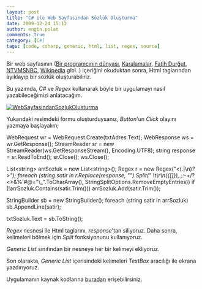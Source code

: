 ```yaml
---
layout: post
title: "C# ile Web Sayfasından Sözlük Oluşturma"
date: 2009-12-24 15:12
author: engin.polat
comments: true
category: [C#]
tags: [code, csharp, generic, html, list, regex, source]
---
```

Bir web sayfasının (<a title="enginpolat.com" href="http://www.enginpolat.com" target="_self">Bir programcının dünyası</a>, <a title="Karalamalar" href="http://www.karalamalar.net" target="_blank" rel="noopener">Karalamalar</a>, <a title="Fatih Durğut" href="http://www.durgut.com" target="_blank" rel="noopener">Fatih Durğut</a>,  <a title="NTVMSNBC" href="http://www.ntvmsnbc.com" target="_blank" rel="noopener">NTVMSNBC</a>, <a title="Wikipedia" href="http://www.wikipedia.org" target="_blank" rel="noopener">Wikipedia</a> gibi..) içeriğini okuduktan sonra, Html taglarından ayıklayıp bir sözlük oluşturabiliriz.

Bu yazımda, *C#* ve *Regex* kullanarak böyle bir uygulamayı nasıl yazabileceğimizi anlatacağım.

<a href="/assets/uploads/2009/12/WebSayfasindanSozlukOlusturma.png"><img class="lazy img-responsive" data-src="/assets/uploads/2009/12/WebSayfasindanSozlukOlusturma.png" title="WebSayfasindanSozlukOlusturma" /></a>

Yukarıdaki resimdeki formu oluşturduysanız, *Button*'un *Click* olayını yazmaya başlayalım;

WebRequest wr = WebRequest.Create(txtAdres.Text);
WebResponse ws = wr.GetResponse();
StreamReader sr = new StreamReader(ws.GetResponseStream(), Encoding.UTF8);
string response = sr.ReadToEnd();
sr.Close();
ws.Close();

List&lt;string&gt; arrSozluk = new List&lt;string&gt;();
Regex r = new Regex("&lt;(.|\n)*?&gt;");
foreach (string satir in r.Replace(response, "").Split(" \t\r\n({[]}),.;:*-+/?&lt;&gt;&amp;%'#@=\"\\_".ToCharArray(), StringSplitOptions.RemoveEmptyEntries))
    if (!arrSozluk.Contains(satir.Trim()))
        arrSozluk.Add(satir.Trim());

StringBuilder sb = new StringBuilder();
foreach (string satir in arrSozluk)
    sb.AppendLine(satir);

txtSozluk.Text = sb.ToString();

*Regex* nesnesi ile Html taglarını, *response*'tan siliyoruz. Daha sonra, kelimeleri bölmek için *Split* fonksiyonunu kullanıyoruz.

*Generic List* sınıfından bir nesneye her bir kelimeyi ekliyoruz.

Son olarakta, *Generic List* içerisindeki kelimeleri *TextBox* aracılığı ile ekrana yazdırıyoruz.

Uygulamanın kaynak kodlarına <a title="enginpolat.com: Web Sayfasından Sözlük Oluşturma" href="/assets/uploads/2009/12/WebSayfasindanSozlukOlusturma.rar" target="_blank" rel="noopener">buradan</a> erişebilirsiniz.

